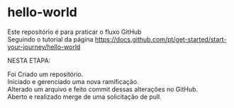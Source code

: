 # hello-world
Este repositório é para praticar o fluxo GitHub<br>
Seguindo o tutorial da página https://docs.github.com/pt/get-started/start-your-journey/hello-world

NESTA ETAPA:

Foi Criado um repositório.<br>
Iniciado e gerenciado uma nova ramificação.<br>
Alterado um arquivo e feito commit dessas alterações no GitHub.<br>
Aberto e realizado merge de uma solicitação de pull.

